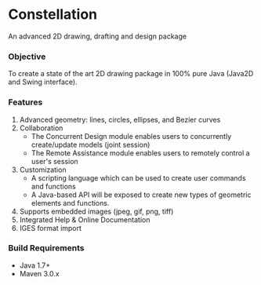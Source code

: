 # Constellation

An advanced 2D drawing, drafting and design package

### Objective

To create a state of the art 2D drawing package in 100% pure Java (Java2D and Swing interface).

### Features

1. Advanced geometry: lines, circles, ellipses, and Bezier curves
1. Collaboration
	* The Concurrent Design module enables users to concurrently create/update models (joint session)
	* The Remote Assistance module enables users to remotely control a user's session
1. Customization
	* A scripting language which can be used to create user commands and functions
	* A Java-based API will be exposed to create new types of geometric elements and functions.
1. Supports embedded images (jpeg, gif, png, tiff)
1. Integrated Help & Online Documentation
1. IGES format import

### Build Requirements

* Java 1.7+
* Maven 3.0.x
